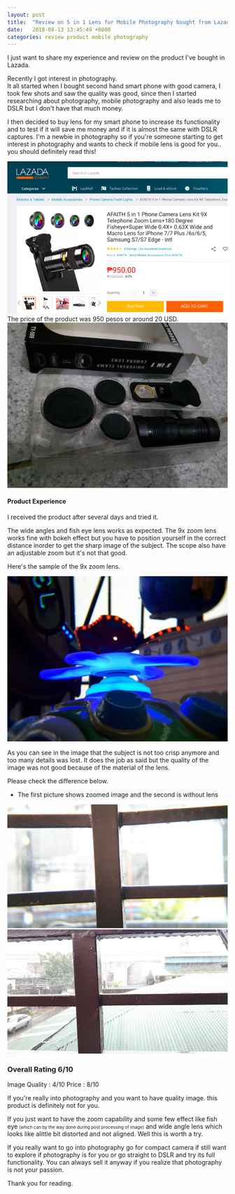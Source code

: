 ```yaml
---
layout: post
title:  "Review on 5 in 1 Lens for Mobile Photography bought from Lazada"
date:   2018-08-13 13:45:49 +0800
categories: review product mobile photography
---
```



I just want to share my experience and review on the product I've bought in Lazada.

Recently I got interest in photography.<br>
It all started when I bought second hand smart phone with good camera, I took few shots and saw the quality was good, since then I started researching about photography, mobile photography and also leads me to DSLR but I don't have that much money.


I then decided to buy lens for my smart phone to increase its functionality and to test if it will save me money and if it is almost the same with DSLR captures. I'm a newbie in photography so if you're someone starting to get interest in photography and wants to check if mobile lens is good for you.. you should definitely read this!

<div class="col s12 m6">
	<div class="card-panel ">
		<img class="responsive-img" src="/assets/img/posts/review/products/mobile-lens-5in1/product.png" alt="lazada product image price and rating">
	</div>
</div>
The price of the product was 950 pesos or around 20 USD.
<div class="col s12 m6">
	<div class="card-panel ">
		<img class="responsive-img" src="/assets/img/posts/review/products/mobile-lens-5in1/unpacked_product.jpg" alt="lazada product unpacked product">
	</div>
</div>


#### Product Experience
I received the product after several days and tried it.

The wide angles and fish eye lens works as expected. The 9x zoom lens works fine with bokeh effect but you have to position yourself in the correct distance inorder to get the sharp image of the subject. The scope also have an adjustable zoom but it's not that good.

Here's the sample of the 9x zoom lens.

<img class="responsive-img" src="/assets/img/posts/review/products/mobile-lens-5in1/zoom_lens.jpg" alt="an image of a toy helicopter zoomed focused on the subject">

As you can see in the image that the subject is not too crisp anymore and too many details was lost. It does the job as said but the quality of the image was not good because of the material of the lens.

Please check the difference below. 
* The first picture shows zoomed image and the second is without lens

<img class="responsive-img" src="/assets/img/posts/review/products/mobile-lens-5in1/zoomed.jpg" alt="using zoomed lens, blurry">

<img class="responsive-img" src="/assets/img/posts/review/products/mobile-lens-5in1/original.jpg" alt="no zoom lens">


### Overall Rating 6/10

Image Quality : 4/10
Price : 8/10

If you're really into photography and you want to have quality image. this product is definitely not for you.

If you just want to have the zoom capability and some few effect like fish eye<span style="font-size: 70%"> (which can by the way done during post processing of image)</span> and wide angle lens which looks like alittle bit distorted and not aligned. Well this is worth a try.

If you really want to go into photography go for compact camera if still want to explore if photography is for you or go straight to DSLR and try its full functionality. You can always sell it anyway if you realize that photography is not your passion.

Thank you for reading.


